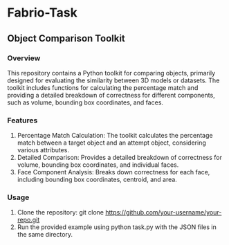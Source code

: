 # Fabrio-Task

## Object Comparison Toolkit
### Overview
This repository contains a Python toolkit for comparing objects, primarily designed for evaluating the similarity between 3D models or datasets. The toolkit includes functions for calculating the percentage match and providing a detailed breakdown of correctness for different components, such as volume, bounding box coordinates, and faces.

### Features
1. Percentage Match Calculation: The toolkit calculates the percentage match between a target object and an attempt object, considering various attributes.
2. Detailed Comparison: Provides a detailed breakdown of correctness for volume, bounding box coordinates, and individual faces.
3. Face Component Analysis: Breaks down correctness for each face, including bounding box coordinates, centroid, and area.

### Usage
1. Clone the repository: git clone https://github.com/your-username/your-repo.git
2. Run the provided example using python task.py with the JSON files in the same directory.
